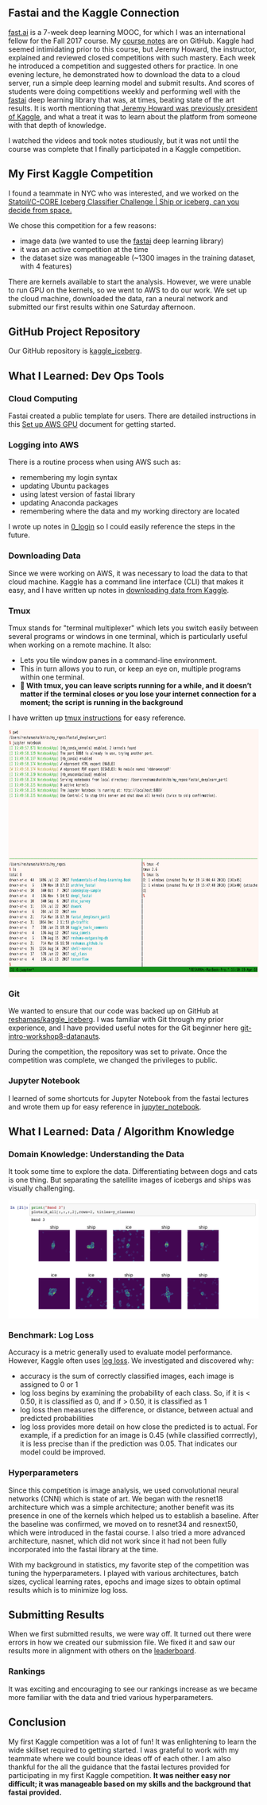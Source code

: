 
## Fastai and the Kaggle Connection
[fast.ai](http://www.fast.ai) is a 7-week deep learning MOOC, for which I was an international fellow for the Fall 2017 course.  My [course notes](https://github.com/reshamas/fastai_deeplearn_part1/tree/master/courses/dl1) are on GitHub.  Kaggle had seemed intimidating prior to this course, but Jeremy Howard, the instructor, explained and reviewed closed competitions with such mastery. Each week he introduced a competition and suggested others for practice.  In one evening lecture, he demonstrated how to download the data to a cloud server, run a simple deep learning model and submit results.  And scores of students were doing competitions weekly and performing well with the [fastai](https://github.com/fastai/fastai) deep learning library that was, at times, beating state of the art results.  It is worth mentioning that [Jeremy Howard was previously president of Kaggle](https://www.kdnuggets.com/2017/01/exclusive-interview-jeremy-howard-deep-learning-kaggle-data-science.html), and what a treat it was to learn about the platform from someone with that depth of knowledge.    

I watched the videos and took notes studiously, but it was not until the course was complete that I finally participated in a Kaggle competition.  

## My First Kaggle Competition

I found a teammate in NYC who was interested, and we worked on the [Statoil/C-CORE Iceberg Classifier Challenge
 | Ship or iceberg, can you decide from space.](https://www.kaggle.com/c/statoil-iceberg-classifier-challenge)  
 
We chose this competition for a few reasons:
- image data (we wanted to use the [fastai](https://github.com/fastai/fastai) deep learning library)
- it was an active competition at the time
- the dataset size was manageable (~1300 images in the training dataset, with 4 features)

There are kernels available to start the analysis.  However, we were unable to run GPU on the kernels, so we went to AWS to do our work.  We set up the cloud machine, downloaded the data, ran a neural network and submitted our first results within one Saturday afternoon.  

## GitHub Project Repository
Our GitHub repository is [kaggle_iceberg](https://github.com/reshamas/kaggle_iceberg).  

## What I Learned:  Dev Ops Tools

### Cloud Computing
Fastai created a public template for users.  There are detailed instructions in this [Set up AWS GPU](https://github.com/reshamas/fastai_deeplearn_part1/blob/master/tools/aws_ami_gpu_setup.md) document for getting started.  

### Logging into AWS
There is a routine process when using AWS such as:
- remembering my login syntax
- updating Ubuntu packages
- using latest version of fastai library
- updating Anaconda packages
- remembering where the data and my working directory are located

I wrote up notes in [0_login](https://github.com/reshamas/fastai_deeplearn_part1/blob/master/courses/mes_projets/0_login.md) so I could easily reference the steps in the future.

### Downloading Data
Since we were working on AWS, it was necessary to load the data to that cloud machine.  Kaggle has a command line interface (CLI) that makes it easy, and I have written up notes in [downloading data from Kaggle](https://github.com/reshamas/fastai_deeplearn_part1/blob/master/tools/download_data_kaggle_cli.md).  

### Tmux
Tmux stands for "terminal multiplexer" which lets you switch easily between several programs or windows in one terminal, which is particularly useful when working on a remote machine.  It also:  
* Lets you tile window panes in a command-line environment.
* This in turn allows you to run, or keep an eye on, multiple programs within one terminal.
* **:key: With tmux, you can leave scripts running for a while, and it doesn’t matter if the terminal closes or you lose your internet connection for a moment; the script is running in the background**

I have written up [tmux instructions](https://github.com/reshamas/fastai_deeplearn_part1/blob/master/tools/tmux.md) for easy reference.  

<img src="../assets/images/tmux_panes.png" align="center"  height="500" width="750" >  


### Git
We wanted to ensure that our code was backed up on GitHub at [reshamas/kaggle_iceberg](https://github.com/reshamas/kaggle_iceberg).  I was familiar with Git through my prior experience, and I have provided useful notes for the Git beginner here [git-intro-workshop8-datanauts](https://github.com/reshamas/git-intro-workshop8-datanauts).

During the competition, the repository was set to private.  Once the competition was complete, we changed the privileges to public.

### Jupyter Notebook
I learned of some shortcuts for Jupyter Notebook from the fastai lectures and wrote them up for easy reference in [jupyter_notebook](https://github.com/reshamas/fastai_deeplearn_part1/blob/master/tools/jupyter_notebook).

## What I Learned:  Data / Algorithm Knowledge

### Domain Knowledge:  Understanding the Data
It took some time to explore the data.  Differentiating between dogs and cats is one thing.  But separating the satellite images of icebergs and ships was visually challenging.  

<img src="../assets/images/ship_iceberg.png" align="center"    >  


### Benchmark:  Log Loss
Accuracy is a metric generally used to evaluate model performance.  However, Kaggle often uses [log loss](http://wiki.fast.ai/index.php/Log_Loss).  We investigated and discovered why:
- accuracy is the sum of correctly classified images, each image is assigned to 0 or 1
- log loss begins by examining the probability of each class.  So, if it is < 0.50, it is classified as 0, and if > 0.50, it is classified as 1
- log loss then measures the difference, or distance, between actual and predicted probabilities
- log loss provides more detail on how close the predicted is to actual.  For example, if a prediction for an image is 0.45 (while classified corrrectly), it is less precise than if the prediction was 0.05.  That indicates our model could be improved.  

### Hyperparameters
Since this competition is image analysis, we used convolutional neural networks (CNN) which is state of art.  We began with the resnet18 architecture which was a simple architecture; another benefit was its presence in one of the kernels which helped us to establish a baseline.  After the baseline was confirmed, we moved on to resnet34 and resnext50, which were introduced in the fastai course.  I also tried a more advanced architecture, nasnet, which did not work since it had not been fully incorporated into the fastai library at the time.

With my background in statistics, my favorite step of the competition was tuning the hyperparameters.  I played with various architectures, batch sizes, cyclical learning rates, epochs and image sizes to obtain optimal results which is to minimize log loss.

## Submitting Results
When we first submitted results, we were way off.  It turned out there were errors in how we created our submission file.  We fixed it and saw our results more in alignment with others on the [leaderboard](https://www.kaggle.com/c/statoil-iceberg-classifier-challenge/leaderboard).

### Rankings
It was exciting and encouraging to see our rankings increase as we became more familiar with the data and tried various hyperparameters.

## Conclusion
My first Kaggle competition was a lot of fun!  It was enlightening to learn the wide skillset required to getting started.  I was grateful to work with my teammate where we could bounce ideas off of each other.  I am also thankful for the all the guidance that the fastai lectures provided for participating in my first Kaggle competition.  **It was neither easy nor difficult; it was manageable based on my skills and the background that fastai provided.**


